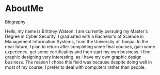 # AboutMe
Biography


Hello, my name is Brittney Watson. I am currently persuing my Master's Degree in Cyber Security. I graduated with a Bachelor's of Science in Management Information Systems, from the University of Tampa. In the near future, I plan to return after completing some final courses, gain some experience, get some certificatins and then start my own business. I find graphic designing very interesting, as I have my own graphic design business. The reason I chose this field was because  despite doing well in most of my course, I prefer to deal with computers rather than people. 